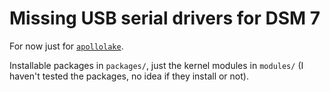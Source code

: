 # Missing USB serial drivers for DSM 7

For now just for [`apollolake`](https://kb.synology.com/en-global/DSM/tutorial/What_kind_of_CPU_does_my_NAS_have).

Installable packages in `packages/`, just the kernel modules in `modules/` (I haven't tested the packages, no idea if they install or not).
